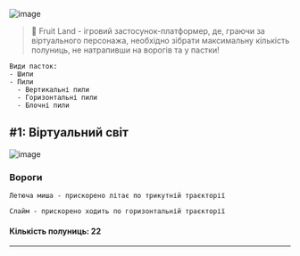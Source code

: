 ![image](https://user-images.githubusercontent.com/71783287/224485689-eee3dc2c-09ce-45e4-9766-77be0854de02.png)

> :strawberry: Fruit Land - ігровий застосунок-платформер, де, граючи за віртуального персонажа, необхідно зібрати максимальну кількість полуниць, не натрапивши на ворогів та у пастки!

```
Види пасток:
- Шипи
- Пили
  - Вертикальні пили
  - Горизонтальні пили
  - Блочні пили
```

## #1: Віртуальний світ
![image](https://user-images.githubusercontent.com/71783287/224485403-6ff5d7e1-8174-4664-83b0-b047b6020a02.png)
### Вороги
```
Летюча миша - прискорено літає по трикутній траєкторії
```

```
Слайм - прискорено ходить по горизонтальній траєкторії
```

#### Кількість полуниць: 22
------
